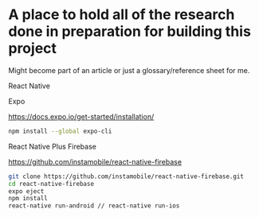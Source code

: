 # A place to hold all of the research done in preparation for building this project

Might become part of an article or just a glossary/reference sheet for me.



React Native

Expo

https://docs.expo.io/get-started/installation/

```sh
npm install --global expo-cli
```

React Native Plus Firebase

https://github.com/instamobile/react-native-firebase

```sh
git clone https://github.com/instamobile/react-native-firebase.git
cd react-native-firebase
expo eject
npm install
react-native run-android // react-native run-ios
```
